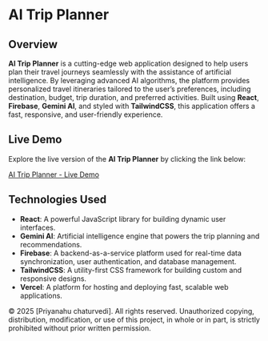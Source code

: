 # AI Trip Planner

## Overview

**AI Trip Planner** is a cutting-edge web application designed to help users plan their travel journeys seamlessly with the assistance of artificial intelligence. By leveraging advanced AI algorithms, the platform provides personalized travel itineraries tailored to the user’s preferences, including destination, budget, trip duration, and preferred activities. Built using **React**, **Firebase**, **Gemini AI**, and styled with **TailwindCSS**, this application offers a fast, responsive, and user-friendly experience.

## Live Demo

Explore the live version of the **AI Trip Planner** by clicking the link below:

[AI Trip Planner - Live Demo](https://ai-trip-planner-smoky-psi.vercel.app/)

## Technologies Used

- **React**: A powerful JavaScript library for building dynamic user interfaces.
- **Gemini AI**: Artificial intelligence engine that powers the trip planning and recommendations.
- **Firebase**: A backend-as-a-service platform used for real-time data synchronization, user authentication, and database management.
- **TailwindCSS**: A utility-first CSS framework for building custom and responsive designs.
- **Vercel**: A platform for hosting and deploying fast, scalable web applications.



© 2025 [Priyanahu chaturvedi]. All rights reserved.
Unauthorized copying, distribution, modification, or use of this project, in whole or in part, is strictly prohibited without prior written permission.


